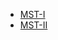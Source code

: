 - [MST-I](https://github.com/sukhwinder5035/Sukhwinder-Singh/tree/main/Files/Design%20of%20Steel%20Structures/MST-I/MST-I_DSS_JM'24.pdf)
- [MST-II]()

